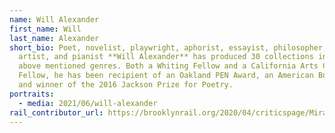```yaml
---
name: Will Alexander
first_name: Will
last_name: Alexander
short_bio: Poet, novelist, playwright, aphorist, essayist, philosopher, visual
  artist, and pianist **Will Alexander** has produced 30 collections in the
  above mentioned genres. Both a Whiting Fellow and a California Arts Council
  Fellow, he has been recipient of an Oakland PEN Award, an American Book Award,
  and winner of the 2016 Jackson Prize for Poetry.
portraits:
  - media: 2021/06/will-alexander
rail_contributor_url: https://brooklynrail.org/2020/04/criticspage/Mirage-As-Errata
---
```


